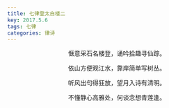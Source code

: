 ```yaml
---
title: 七律登太白楼二
key: 2017.5.6
tags: 七律
categories: 律诗
---
```


<p align="center">惬意采石名楼登，诵吟拾趣寻仙踪。
</p>
<p align="center">依山方便观江水，靠岸简单写树丛。
</p>
<p align="center">听风出句得狂放，望月入诗有清明。
</p>
<p align="center">不懂静心高雅处，何谈念想青莲逢。
</p>
<p align="center"></br>
</p>
